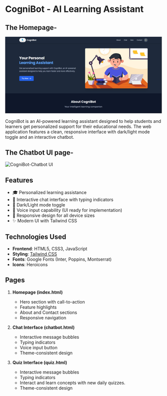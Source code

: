 # CogniBot - AI Learning Assistant

## The Homepage-
![CogniBot-Homepage](templates/homepage.png)

CogniBot is an AI-powered learning assistant designed to help students and learners get personalized support for their educational needs. The web application features a clean, responsive interface with dark/light mode toggle and an interactive chatbot.

## The Chatbot UI page-
![CogniBot-Chatbot UI](templates/chatbout_ui.png)

## Features

- 🎓 Personalized learning assistance
- 💬 Interactive chat interface with typing indicators
- 🌙 Dark/Light mode toggle
- 🎤 Voice input capability (UI ready for implementation)
- 📱 Responsive design for all device sizes
- ✨ Modern UI with Tailwind CSS

## Technologies Used

- **Frontend**: HTML5, CSS3, JavaScript
- **Styling**: [Tailwind CSS](https://tailwindcss.com/)
- **Fonts**: Google Fonts (Inter, Poppins, Montserrat)
- **Icons**: Heroicons

## Pages

1. **Homepage (index.html)**
   - Hero section with call-to-action
   - Feature highlights
   - About and Contact sections
   - Responsive navigation

2. **Chat Interface (chatbot.html)**
   - Interactive message bubbles
   - Typing indicators
   - Voice input button
   - Theme-consistent design

3. **Quiz Interface (quiz.html)**
   - Interactive message bubbles
   - Typing indicators
   - Interact and learn concepts with new daily quizzes.
   - Theme-consistent design
